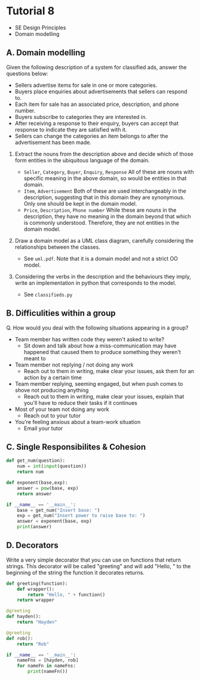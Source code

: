 # Tutorial 8

* SE Design Principles
* Domain modelling

## A. Domain modelling

Given the following description of a system for classified ads, answer the questions below:

* Sellers advertise items for sale in one or more categories.
* Buyers place enquiries about advertisements that sellers can respond to.
* Each item for sale has an associated price, description, and phone number.
* Buyers subscribe to categories they are interested in.
* After receiving a response to their enquiry, buyers can accept that response to indicate they are satisfied with it.
* Sellers can change the categories an item belongs to after the advertisement has been made.

1. Extract the nouns from the description above and decide which of those form entities in the ubiquitous language of the domain.

    * `Seller`, `Category`, `Buyer`, `Enquiry`, `Response`
        All of these are nouns with specific meaning in the above domain, so would be entities in that domain.
    * `Item`, `Advertisement`
        Both of these are used interchangeably in the description, suggesting that in this domain they are synonymous. Only one should be kept in the domain model.
    * `Price`, `Description`, `Phone number`
        While these are nouns in the description, they have no meaning in the domain beyond that which is commonly understood. Therefore, they are not entities in the domain model.

2. Draw a domain model as a UML class diagram, carefully considering the relationships between the classes.

    * See `uml.pdf`. Note that it is a domain model and not a strict OO model.

3. Considering the verbs in the description and the behaviours they imply, write an implementation in python that corresponds to the model.

    * See `classifieds.py`

## B. Difficulities within a group

Q. How would you deal with the following situations appearing in a group?
* Team member has written code they weren't asked to write?
  * Sit down and talk about how a miss-communication may have happened that caused them
    to produce something they weren't meant to
* Team member not replying / not doing any work
  * Reach out to them in writing, make clear your issues, ask them for an action by a certain time
* Team member replying, seeming engaged, but when push comes to shove not producing anything
  * Reach out to them in writing, make clear your issues, explain that you'll have to reduce their tasks if it continues
* Most of your team not doing any work
  * Reach out to your tutor
* You're feeling anxious about a team-work situation
  * Email your tutor

## C. Single Responsibilites & Cohesion

```python
def get_num(question):
    num = int(input(question))
    return num

def exponent(base,exp):
    answer = pow(base, exp)
    return answer

if __name__ == '__main__':
    base = get_num("Insert base: ")
    exp = get_num("Insert power to raise base to: ")
    answer = exponent(base, exp)
    print(answer)
```

## D. Decorators

Write a very simple decorator that you can use on functions that return strings. This decorator will be called "greeting" and will add "Hello, " to the beginning of the string the function it decorates returns.

```python
def greeting(function):
    def wrapper():
        return "Hello, " + function()
    return wrapper

@greeting
def hayden():
    return "Hayden"

@greeting
def rob():
    return "Rob"

if __name__ == '__main__':
    nameFns = [hayden, rob]
    for nameFn in nameFns:
        print(nameFn())
```